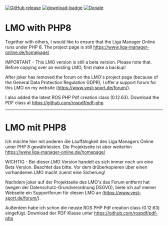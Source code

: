 [![GitHub release](https://img.shields.io/github/release/henshingly/volleyball_hack?include_prereleases=&sort=semver&color=blue)](https://github.com/henshingly/volleyball_hack/releases/)
[![download-badge](https://img.shields.io/github/downloads/henshingly/volleyball_hack/total.svg?style=flat-square "Download status")](https://github.com/henshingly/volleyball_hack/releases/latest "Download status")
[![Donate](https://img.shields.io/badge/-Buy%20me%20a%20coffee-brown.svg)](https://paypal.me/LMOforum)
# LMO with PHP8
Together with others, I would like to ensure that the Liga Manager Online runs under PHP 8.
The project page is still <a target="_blank" href="https://www.liga-manager-online.de/homepage/">https://www.liga-manager-online.de/homepage/</a>

IMPORTANT -
This LMO version is still a beta version. Please note that. Before copying over an existing LMO, first make a backup!

After joker has removed the forum on the LMO's project page (because of the General Data Protection Regulation GDPR), I offer a support forum for this LMO on my website (https://www.vest-sport.de/forum/).

I also added the latest ROS PHP Pdf creation class (0.12.63).
Download the PDF class at <a target="_blank" href="https://github.com/rospdf/pdf-php">https://github.com/rospdf/pdf-php</a>

--------------------------------------------------------------------------------------------------------

# LMO mit PHP8
Ich möchte hier mit anderen die Lauffähigkeit des Liga Managers Online unter PHP 8 gewährleisten.
Die Projektseite ist aber weiterhin <a target="_blank" href="https://www.liga-manager-online.de/homepage/">https://www.liga-manager-online.de/homepage/</a>

WICHTIG - 
Bei dieser LMO Version handelt es sich immer noch um eine Beta Version. Beachtet das bitte. Vor dem drüberkopieren über einen vorhandenen LMO macht zuerst eine Sicherung!

Nachdem joker auf der Projektseite des LMO's das Forum entfernt hat (wegen der Datenschutz-Grundverordnung DSGVO), biete ich auf meiner Webseite ein Supportforum für diesen LMO an (https://www.vest-sport.de/forum/). 


Außerdem habe ich schon die neuste ROS PHP Pdf creation class (0.12.63) eingefügt.
Download der PDF Klasse unter <a target="_blank" href="https://github.com/rospdf/pdf-php">https://github.com/rospdf/pdf-php</a>
